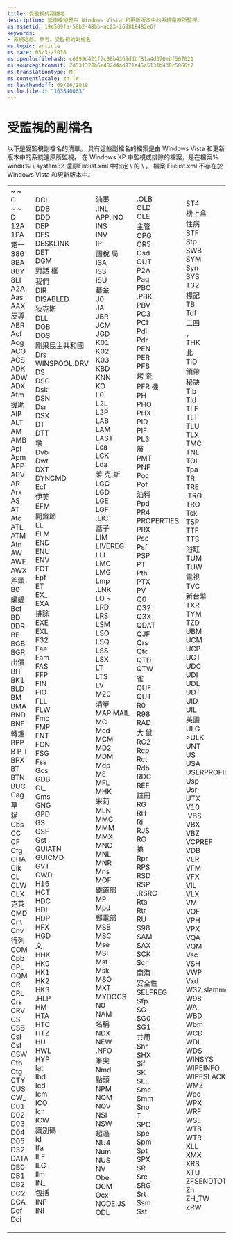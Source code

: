 ```yaml
---
title: 受監視的副檔名
description: 延伸模組是由 Windows Vista 和更新版本中的系統還原所監視。
ms.assetid: 19e509fa-58b2-48bb-ac23-269818482e6f
keywords:
- 系統還原、參考、受監視的副檔名
ms.topic: article
ms.date: 05/31/2018
ms.openlocfilehash: c6999d421f7c08b4369ddbf81a4d370ebf507021
ms.sourcegitcommit: 2d531328b6ed82d4ad971a45a5131b430c5866f7
ms.translationtype: MT
ms.contentlocale: zh-TW
ms.lasthandoff: 09/16/2019
ms.locfileid: "103840063"
---
```

# <a name="monitored-file-name-extensions"></a>受監視的副檔名

以下是受監視副檔名的清單。 具有這些副檔名的檔案是由 Windows Vista 和更新版本中的系統還原所監視。 在 Windows XP 中監視或排除的檔案，是在檔案% windir% \\ system32 還原Filelist.xml 中指定 \\ 的 \\ 。 檔案 Filelist.xml 不存在於 Windows Vista 和更新版本中。



<table>
<tbody>
<tr class="odd">
<td><dl> ~ ~ C<br />
~ ~ D<br />
12A<br />
1PA<br />
第一<br />
386<br />
8BA<br />
8BY<br />
8LI<br />
A2A<br />
Aas<br />
AAX<br />
反導<br />
ABR<br />
Acf<br />
Acg<br />
ACO<br />
ACS<br />
ADK<br />
ADW<br />
ADX<br />
Afm<br />
援助<br />
AIP<br />
ALT<br />
AM<br />
AMB<br />
Apl<br />
Apm<br />
APP<br />
APV<br />
AR<br />
Arx<br />
AS<br />
AT<br />
Atc<br />
ATL<br />
ATM<br />
Atn<br />
AW<br />
AWE<br />
AWX<br />
斧頭<br />
B0<br />
蝙蝠<br />
Bcf<br />
BD<br />
BDR<br />
BE<br />
BGB<br />
BGR<br />
出價<br />
BIT<br />
BK1<br />
BLD<br />
BM<br />
BMA<br />
BND<br />
BNF<br />
轉爐<br />
BPP<br />
B P T<br />
BPX<br />
BT<br />
BTN<br />
BUC<br />
Cag<br />
草<br />
貓<br />
Cbs<br />
CC<br />
CF<br />
Cfg<br />
CHA<br />
Cik<br />
CL<br />
CLW<br />
CLX<br />
克萊<br />
CMD<br />
Cnt<br />
Cnv<br />
行列<br />
COM<br />
Cpb<br />
CPL<br />
CQM<br />
CR<br />
CRL<br />
Crs<br />
CRV<br />
CS<br />
CSB<br />
Csi<br />
Csl<br />
CSW<br />
Ctb<br />
Ctg<br />
CTY<br />
CUS<br />
CW_<br />
D01<br />
D02<br />
D03<br />
D04<br />
D05<br />
D32<br />
DATA<br />
DB0<br />
DB1<br />
DB2<br />
DC2<br />
DCA<br />
Dcf<br />
Dci<br />
</dl></td>
<td><dl> DCL<br />
DDB<br />
DDD<br />
DEP<br />
DES<br />
DESKLINK<br />
DET<br />
DGM<br />
對話 框<br />
我們<br />
DIR<br />
DISABLED<br />
狄克斯<br />
DLL<br />
DOB<br />
DOS<br />
剛果民主共和國<br />
Drs<br />
WINSPOOL.DRV<br />
DS<br />
DSC<br />
Dsk<br />
DSN<br />
Dsr<br />
DSX<br />
DT<br />
DTT<br />
墩<br />
Dvb<br />
Dwt<br />
DXT<br />
DYNCMD<br />
Ecf<br />
伊芙<br />
EFM<br />
開齋節<br />
EL<br />
ELM<br />
END<br />
ENU<br />
ENV<br />
EOT<br />
Epf<br />
ET<br />
EX_<br />
EXA<br />
排除<br />
EXE<br />
EXL<br />
F32<br />
Fae<br />
Fam<br />
FAS<br />
FFP<br />
FIN<br />
FIO<br />
FLL<br />
FLW<br />
Fmc<br />
FMP<br />
FNT<br />
FON<br />
FSG<br />
Fss<br />
Gcs<br />
GDB<br />
GI_<br />
Gms<br />
GNG<br />
GPD<br />
GS<br />
GSF<br />
Gst<br />
GUIATN<br />
GUICMD<br />
GVT<br />
GWD<br />
H16<br />
HCT<br />
HDC<br />
HDI<br />
HDP<br />
HFX<br />
HGD<br />
文<br />
HHK<br />
HK0<br />
HK1<br />
HK2<br />
HK3<br />
.HLP<br />
HM<br />
HTA<br />
HTC<br />
HTZ<br />
HU<br />
HWL<br />
HYP<br />
Iat<br />
Ibd<br />
Icd<br />
Icm<br />
ICO<br />
Icr<br />
ICW<br />
識別碼<br />
Id<br />
Ifa<br />
ILF<br />
ILG<br />
Ilm<br />
IN_<br />
包括<br />
INF<br />
INI<br />
</dl></td>
<td><dl> 油墨<br />
.INL<br />
APP.INO<br />
INS<br />
INV<br />
IP<br />
國稅 局<br />
ISA<br />
ISS<br />
ISU<br />
基金<br />
J0<br />
JA<br />
JBR<br />
JCM<br />
JGD<br />
K01<br />
K02<br />
K03<br />
KBD<br />
KNN<br />
KO<br />
L0<br />
L2L<br />
L2P<br />
LAB<br />
LAM<br />
LAST<br />
Lca<br />
LCK<br />
Lda<br />
萊 克 斯<br />
LGC<br />
LGD<br />
LGE<br />
LGF<br />
.LIC<br />
蓋子<br />
LIM<br />
LIVEREG<br />
LLI<br />
LMC<br />
LMG<br />
Lmp<br />
.LNK<br />
LO ~<br />
LRD<br />
LRS<br />
LSM<br />
LSO<br />
LSQ<br />
LSS<br />
LSX<br />
LT<br />
LTS<br />
LV<br />
M20<br />
清單<br />
MAPIMAIL<br />
MC<br />
Mcd<br />
MCM<br />
MD2<br />
MDM<br />
Mdp<br />
ME<br />
MFL<br />
MHK<br />
米莉<br />
MLN<br />
MMC<br />
MMM<br />
MMX<br />
MNC<br />
MNL<br />
MNR<br />
Mns<br />
MOF<br />
鐵道部<br />
MP<br />
Mpd<br />
郵電部<br />
MSB<br />
MSC<br />
Mse<br />
MSI<br />
Mst<br />
Msk<br />
MSO<br />
MXT<br />
MYDOCS<br />
N0<br />
NAM<br />
名稱<br />
NDX<br />
NEW<br />
.NFO<br />
筆尖<br />
Nmd<br />
點頭<br />
NPM<br />
NQM<br />
NQV<br />
NSI<br />
NSW<br />
超過<br />
NU4<br />
Num<br />
NUS<br />
NV<br />
Obe<br />
OCM<br />
Ocx<br />
NODE.JS<br />
ODL<br />
</dl></td>
<td><dl> .OLB<br />
OLD<br />
OLE<br />
主管<br />
OPG<br />
OR5<br />
Osd<br />
OUT<br />
P2A<br />
Pag<br />
PBC<br />
.PBK<br />
PBV<br />
PC3<br />
PCI<br />
Pdi<br />
Pdr<br />
PEN<br />
PER<br />
PFB<br />
烤 瓷<br />
PFR 機<br />
PH<br />
PHO<br />
PHX<br />
PID<br />
PIF<br />
PL3<br />
層<br />
PMT<br />
PNF<br />
Poc<br />
Pof<br />
油料<br />
Ppd<br />
PR4<br />
PROPERTIES<br />
PRX<br />
Psc<br />
Psf<br />
PSP<br />
PT<br />
Pth<br />
PTX<br />
PV<br />
Q0<br />
Q32<br />
Q3X<br />
QDAT<br />
QJF<br />
Qrs<br />
Qtc<br />
QTD<br />
QTW<br />
雀<br />
QUF<br />
QUT<br />
R0<br />
R98<br />
RAD<br />
大 鼠<br />
RC2<br />
Rcp<br />
Rct<br />
Rdb<br />
RDC<br />
REF<br />
註冊<br />
RG<br />
RH<br />
RI<br />
RJS<br />
RO<br />
搶<br />
Rpr<br />
RPS<br />
RSD<br />
RSP<br />
.RSRC<br />
Rta<br />
Rtr<br />
RU<br />
S98<br />
SAM<br />
SAX<br />
SCK<br />
Scr<br />
南海<br />
安全性<br />
SELFREG<br />
Sfp<br />
SG<br />
SG0<br />
SG1<br />
共用<br />
Shr<br />
SHX<br />
Sif<br />
SK<br />
SLL<br />
Smc<br />
Smm<br />
Snp<br />
T<br />
SPC<br />
Spe<br />
Spm<br />
Spt<br />
SPX<br />
SR<br />
Src<br />
SRG<br />
Srt<br />
Ssm<br />
Sst<br />
</dl></td>
<td><dl> ST4<br />
機上盒<br />
性病<br />
STF<br />
Stp<br />
SWB<br />
SYM<br />
Syn<br />
SYS<br />
T32<br />
標記<br />
TB<br />
Tdf<br />
二四<br />
，<br />
THK<br />
此<br />
TID<br />
領帶<br />
秘訣<br />
Tlb<br />
Tld<br />
TLF<br />
TLT<br />
TLU<br />
TLX<br />
TMC<br />
TNL<br />
TOL<br />
Tpa<br />
TR<br />
TRE<br />
.TRG<br />
TRO<br />
Tsk<br />
TSP<br />
TTF<br />
TTS<br />
浴缸<br />
TUM<br />
TUW<br />
電視<br />
TVC<br />
新台幣<br />
TXR<br />
TYM<br />
TZD<br />
UBM<br />
UCM<br />
UCP<br />
UCT<br />
UDC<br />
UDI<br />
UDL<br />
UDT<br />
UID<br />
UIL<br />
英國<br />
ULG<br />
>ULK<br />
UNT<br />
US<br />
USA<br />
USERPROFILE<br />
Usp<br />
Usr<br />
UTX<br />
V10<br />
.VBS<br />
VBX<br />
VBZ<br />
VCPREF<br />
VDB<br />
VER<br />
VFM<br />
VFX<br />
VIL<br />
VLX<br />
VM<br />
VOF<br />
VPH<br />
VPX<br />
VQA<br />
VQM<br />
Vsc<br />
VSH<br />
VWP<br />
Vxd<br />
W32.slammer<br />
W98<br />
WA_<br />
WBD<br />
Wbm<br />
WCD<br />
WDL<br />
WDS<br />
WINSYS<br />
WIPEINFO<br />
WIPESLACK<br />
WMZ<br />
Wpc<br />
WPX<br />
WRF<br />
WSL<br />
WTB<br />
WTR<br />
XLL<br />
XMX<br />
XRS<br />
XTU<br />
ZFSENDTOTARGET<br />
Zh<br />
ZH_TW<br />
ZRW<br />
</dl></td>
</tr>
</tbody>
</table>



 

 

 




